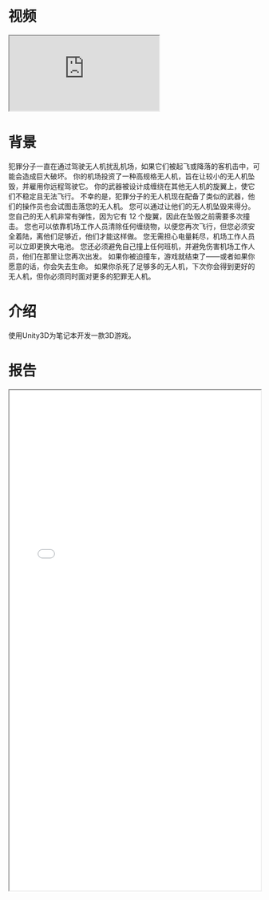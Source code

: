 视频
======
<iframe src='https://www.youtube.com/embed/_dTWPRyGPQA'></iframe>

背景
======
犯罪分子一直在通过驾驶无人机扰乱机场，如果它们被起飞或降落的客机击中，可能会造成巨大破坏。 你的机场投资了一种高规格无人机，旨在让较小的无人机坠毁，并雇用你远程驾驶它。 你的武器被设计成缠绕在其他无人机的旋翼上，使它们不稳定且无法飞行。 不幸的是，犯罪分子的无人机现在配备了类似的武器，他们的操作员也会试图击落您的无人机。 您可以通过让他们的无人机坠毁来得分。 您自己的无人机非常有弹性，因为它有 12 个旋翼，因此在坠毁之前需要多次撞击。 您也可以依靠机场工作人员清除任何缠绕物，以便您再次飞行，但您必须安全着陆，离他们足够近，他们才能这样做。 您无需担心电量耗尽，机场工作人员可以立即更换大电池。 您还必须避免自己撞上任何班机，并避免伤害机场工作人员，他们在那里让您再次出发。 如果你被迫撞车，游戏就结束了——或者如果你愿意的话，你会失去生命。 如果你杀死了足够多的无人机，下次你会得到更好的无人机，但你必须同时面对更多的犯罪无人机。

介绍
======
使用Unity3D为笔记本开发一款3D游戏。

报告
======
<iframe src="/files/DroneDestoryer.pdf" width="100%" height="1000"></iframe>